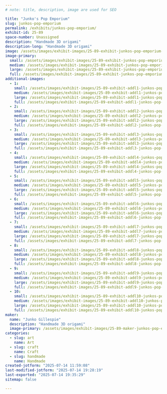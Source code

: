 ```yaml
---
# note: title, description, image are used for SEO

title: "Junko's Pop Emporium"
slug: junkos-pop-emporium
permalink: /exhibits/junkos-pop-emporium/
exhibit-id: 25-89
space-number: Unassigned
description: "Handmade 3D origami"
description-long: "Handmade 3D origami"
image: /assets/images/exhibit-images/25-89-exhibit-junkos-pop-emporium-img-20250714-114527139-hdr-large.jpg
image-primary: 
  small: /assets/images/exhibit-images/25-89-exhibit-junkos-pop-emporium-img-20250714-114527139-hdr-small.jpg
  medium: /assets/images/exhibit-images/25-89-exhibit-junkos-pop-emporium-img-20250714-114527139-hdr-medium.jpg
  large: /assets/images/exhibit-images/25-89-exhibit-junkos-pop-emporium-img-20250714-114527139-hdr-large.jpg
  full: /assets/images/exhibit-images/25-89-exhibit-junkos-pop-emporium-img-20250714-114527139-hdr-full.jpg
additional-images: 
  - 1:
    small: /assets/images/exhibit-images/25-89-exhibit-addl1-junkos-pop-emporium-20413864-1517946601590354-8783203172951916050-o-small.jpg
    medium: /assets/images/exhibit-images/25-89-exhibit-addl1-junkos-pop-emporium-20413864-1517946601590354-8783203172951916050-o-medium.jpg
    large: /assets/images/exhibit-images/25-89-exhibit-addl1-junkos-pop-emporium-20413864-1517946601590354-8783203172951916050-o-large.jpg
    full: /assets/images/exhibit-images/25-89-exhibit-addl1-junkos-pop-emporium-20413864-1517946601590354-8783203172951916050-o-full.jpg
  - 2:
    small: /assets/images/exhibit-images/25-89-exhibit-addl2-junkos-pop-emporium-14409928-1198816133503404-6054715340711696141-o-small.jpg
    medium: /assets/images/exhibit-images/25-89-exhibit-addl2-junkos-pop-emporium-14409928-1198816133503404-6054715340711696141-o-medium.jpg
    large: /assets/images/exhibit-images/25-89-exhibit-addl2-junkos-pop-emporium-14409928-1198816133503404-6054715340711696141-o-large.jpg
    full: /assets/images/exhibit-images/25-89-exhibit-addl2-junkos-pop-emporium-14409928-1198816133503404-6054715340711696141-o-full.jpg
  - 3:
    small: /assets/images/exhibit-images/25-89-exhibit-addl3-junkos-pop-emporium-11538154-935683579816662-1381491208271375897-o-small.jpg
    medium: /assets/images/exhibit-images/25-89-exhibit-addl3-junkos-pop-emporium-11538154-935683579816662-1381491208271375897-o-medium.jpg
    large: /assets/images/exhibit-images/25-89-exhibit-addl3-junkos-pop-emporium-11538154-935683579816662-1381491208271375897-o-large.jpg
    full: /assets/images/exhibit-images/25-89-exhibit-addl3-junkos-pop-emporium-11538154-935683579816662-1381491208271375897-o-full.jpg
  - 4:
    small: /assets/images/exhibit-images/25-89-exhibit-addl4-junkos-pop-emporium-11696601-935684169816603-806264695715521797-o-small.jpg
    medium: /assets/images/exhibit-images/25-89-exhibit-addl4-junkos-pop-emporium-11696601-935684169816603-806264695715521797-o-medium.jpg
    large: /assets/images/exhibit-images/25-89-exhibit-addl4-junkos-pop-emporium-11696601-935684169816603-806264695715521797-o-large.jpg
    full: /assets/images/exhibit-images/25-89-exhibit-addl4-junkos-pop-emporium-11696601-935684169816603-806264695715521797-o-full.jpg
  - 5:
    small: /assets/images/exhibit-images/25-89-exhibit-addl5-junkos-pop-emporium-120224032-3445087508876244-9115102398444023356-n-small.jpg
    medium: /assets/images/exhibit-images/25-89-exhibit-addl5-junkos-pop-emporium-120224032-3445087508876244-9115102398444023356-n-medium.jpg
    large: /assets/images/exhibit-images/25-89-exhibit-addl5-junkos-pop-emporium-120224032-3445087508876244-9115102398444023356-n-large.jpg
    full: /assets/images/exhibit-images/25-89-exhibit-addl5-junkos-pop-emporium-120224032-3445087508876244-9115102398444023356-n-full.jpg
  - 6:
    small: /assets/images/exhibit-images/25-89-exhibit-addl6-junkos-pop-emporium-img-9380-small.JPG
    medium: /assets/images/exhibit-images/25-89-exhibit-addl6-junkos-pop-emporium-img-9380-medium.JPG
    large: /assets/images/exhibit-images/25-89-exhibit-addl6-junkos-pop-emporium-img-9380-large.JPG
    full: /assets/images/exhibit-images/25-89-exhibit-addl6-junkos-pop-emporium-img-9380-full.JPG
  - 7:
    small: /assets/images/exhibit-images/25-89-exhibit-addl7-junkos-pop-emporium-87983292-2882860218432312-4596178656753090560-n-small.jpg
    medium: /assets/images/exhibit-images/25-89-exhibit-addl7-junkos-pop-emporium-87983292-2882860218432312-4596178656753090560-n-medium.jpg
    large: /assets/images/exhibit-images/25-89-exhibit-addl7-junkos-pop-emporium-87983292-2882860218432312-4596178656753090560-n-large.jpg
    full: /assets/images/exhibit-images/25-89-exhibit-addl7-junkos-pop-emporium-87983292-2882860218432312-4596178656753090560-n-full.jpg
  - 8:
    small: /assets/images/exhibit-images/25-89-exhibit-addl8-junkos-pop-emporium-482322663-9545187018866232-8073527563637895720-n-small.jpg
    medium: /assets/images/exhibit-images/25-89-exhibit-addl8-junkos-pop-emporium-482322663-9545187018866232-8073527563637895720-n-medium.jpg
    large: /assets/images/exhibit-images/25-89-exhibit-addl8-junkos-pop-emporium-482322663-9545187018866232-8073527563637895720-n-large.jpg
    full: /assets/images/exhibit-images/25-89-exhibit-addl8-junkos-pop-emporium-482322663-9545187018866232-8073527563637895720-n-full.jpg
  - 9:
    small: /assets/images/exhibit-images/25-89-exhibit-addl9-junkos-pop-emporium-img-20250707-122436334-small.jpg
    medium: /assets/images/exhibit-images/25-89-exhibit-addl9-junkos-pop-emporium-img-20250707-122436334-medium.jpg
    large: /assets/images/exhibit-images/25-89-exhibit-addl9-junkos-pop-emporium-img-20250707-122436334-large.jpg
    full: /assets/images/exhibit-images/25-89-exhibit-addl9-junkos-pop-emporium-img-20250707-122436334-full.jpg
  - 10:
    small: /assets/images/exhibit-images/25-89-exhibit-addl10-junkos-pop-emporium-img-20250708-121707747-hdr-small.jpg
    medium: /assets/images/exhibit-images/25-89-exhibit-addl10-junkos-pop-emporium-img-20250708-121707747-hdr-medium.jpg
    large: /assets/images/exhibit-images/25-89-exhibit-addl10-junkos-pop-emporium-img-20250708-121707747-hdr-large.jpg
    full: /assets/images/exhibit-images/25-89-exhibit-addl10-junkos-pop-emporium-img-20250708-121707747-hdr-full.jpg
maker: 
  name: "Junko Gillespie"
  description: "Handmade 3D origami"
  image-primary: /assets/images/exhibit-images/25-89-maker-junkos-pop-emporium-img-9398-medium.JPG
categories: 
  - slug: art
    name: Art
  - slug: craft
    name: Craft
  - slug: handmade
    name: Handmade
created-jotform: "2025-07-14 11:59:08"
last-modified-jotform: "2025-07-14 19:28:19"
last-exported: "2025-07-14 19:35:29"
sitemap: false

---
```


